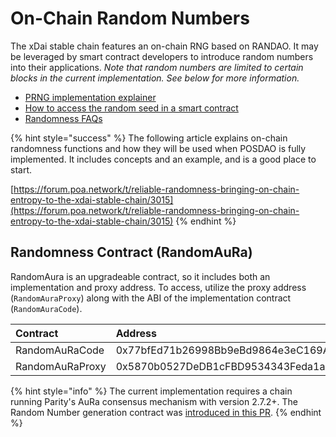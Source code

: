 # On-Chain Random Numbers

The xDai stable chain features an on-chain RNG based on RANDAO. It may be leveraged by smart contract developers to introduce random numbers into their applications.  _Note that random numbers are limited to certain blocks in the current implementation. See below for more information._

* [PRNG implementation explainer](randomaura-rng-explainer.md)
* [How to access the random seed in a smart contract](accessing-a-random-seed-with-a-smart-contract.md)
* [Randomness FAQs](randomness-faqs.md)

{% hint style="success" %}
The following article explains on-chain randomness functions and how they will be used when POSDAO is fully implemented. It includes concepts and an example, and is a good place to start.

[https://forum.poa.network/t/reliable-randomness-bringing-on-chain-entropy-to-the-xdai-stable-chain/3015](https://forum.poa.network/t/reliable-randomness-bringing-on-chain-entropy-to-the-xdai-stable-chain/3015)
{% endhint %}

## Randomness Contract \(RandomAuRa\) 

RandomAura is an upgradeable contract, so it includes both an implementation and proxy address. To access, utilize the proxy address \(`RandomAuraProxy`\) along with the ABI of the implementation contract \(`RandomAuraCode`\).

| Contract | Address |
| :--- | :--- |
| RandomAuRaCode | 0x77bfEd71b26998Bb9eBd9864e3eC169A5C91504C |
| RandomAuRaProxy | 0x5870b0527DeDB1cFBD9534343Feda1a41Ce47766 |

{% hint style="info" %}
The current implementation requires a chain running Parity's AuRa consensus mechanism with version 2.7.2+. The Random Number generation contract was [introduced in this PR](https://github.com/paritytech/parity-ethereum/pull/10946).
{% endhint %}

